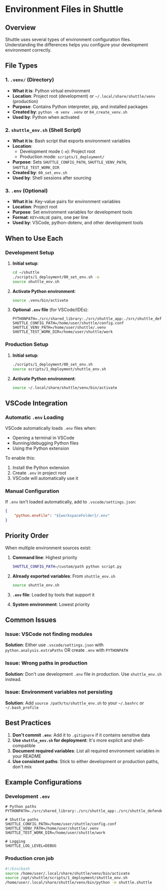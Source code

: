 # Environment Files in Shuttle

## Overview

Shuttle uses several types of environment configuration files. Understanding the differences helps you configure your development environment correctly.

## File Types

### 1. `.venv/` (Directory)
- **What it is**: Python virtual environment
- **Location**: Project root (development) or `~/.local/share/shuttle/venv` (production)
- **Purpose**: Contains Python interpreter, pip, and installed packages
- **Created by**: `python -m venv .venv` or `04_create_venv.sh`
- **Used by**: Python when activated

### 2. `shuttle_env.sh` (Shell Script)
- **What it is**: Bash script that exports environment variables
- **Location**: 
  - Development mode (`-e`): Project root
  - Production mode: `scripts/1_deployment/`
- **Purpose**: Sets `SHUTTLE_CONFIG_PATH`, `SHUTTLE_VENV_PATH`, `SHUTTLE_TEST_WORK_DIR`
- **Created by**: `00_set_env.sh`
- **Used by**: Shell sessions after sourcing

### 3. `.env` (Optional)
- **What it is**: Key-value pairs for environment variables
- **Location**: Project root
- **Purpose**: Set environment variables for development tools
- **Format**: `KEY=VALUE` pairs, one per line
- **Used by**: VSCode, python-dotenv, and other development tools

## When to Use Each

### Development Setup

1. **Initial setup**:
   ```bash
   cd ~/shuttle
   ./scripts/1_deployment/00_set_env.sh -e
   source shuttle_env.sh
   ```

2. **Activate Python environment**:
   ```bash
   source .venv/bin/activate
   ```

3. **Optional `.env` file** (for VSCode/IDEs):
   ```
   PYTHONPATH=./src/shared_library:./src/shuttle_app:./src/shuttle_defender_test_app:./tests
   SHUTTLE_CONFIG_PATH=/home/user/shuttle/config.conf
   SHUTTLE_VENV_PATH=/home/user/shuttle/.venv
   SHUTTLE_TEST_WORK_DIR=/home/user/shuttle/work
   ```

### Production Setup

1. **Initial setup**:
   ```bash
   ./scripts/1_deployment/00_set_env.sh
   source scripts/1_deployment/shuttle_env.sh
   ```

2. **Activate Python environment**:
   ```bash
   source ~/.local/share/shuttle/venv/bin/activate
   ```

## VSCode Integration

### Automatic `.env` Loading

VSCode automatically loads `.env` files when:
- Opening a terminal in VSCode
- Running/debugging Python files
- Using the Python extension

To enable this:
1. Install the Python extension
2. Create `.env` in project root
3. VSCode will automatically use it

### Manual Configuration

If `.env` isn't loaded automatically, add to `.vscode/settings.json`:
```json
{
    "python.envFile": "${workspaceFolder}/.env"
}
```

## Priority Order

When multiple environment sources exist:

1. **Command line**: Highest priority
   ```bash
   SHUTTLE_CONFIG_PATH=/custom/path python script.py
   ```

2. **Already exported variables**: From `shuttle_env.sh`
   ```bash
   source shuttle_env.sh
   ```

3. **`.env` file**: Loaded by tools that support it
   
4. **System environment**: Lowest priority

## Common Issues

### Issue: VSCode not finding modules
**Solution**: Either use `.vscode/settings.json` with `python.analysis.extraPaths` OR create `.env` with `PYTHONPATH`

### Issue: Wrong paths in production
**Solution**: Don't use development `.env` file in production. Use `shuttle_env.sh` instead.

### Issue: Environment variables not persisting
**Solution**: Add `source /path/to/shuttle_env.sh` to your `~/.bashrc` or `~/.bash_profile`

## Best Practices

1. **Don't commit `.env`**: Add it to `.gitignore` if it contains sensitive data
2. **Use `shuttle_env.sh` for deployment**: It's more explicit and shell-compatible
3. **Document required variables**: List all required environment variables in your README
4. **Use consistent paths**: Stick to either development or production paths, don't mix

## Example Configurations

### Development `.env`
```
# Python paths
PYTHONPATH=./src/shared_library:./src/shuttle_app:./src/shuttle_defender_test_app:./tests

# Shuttle paths
SHUTTLE_CONFIG_PATH=/home/user/shuttle/config.conf
SHUTTLE_VENV_PATH=/home/user/shuttle/.venv
SHUTTLE_TEST_WORK_DIR=/home/user/shuttle/work

# Logging
SHUTTLE_LOG_LEVEL=DEBUG
```

### Production cron job
```bash
#!/bin/bash
source /home/user/.local/share/shuttle/venv/bin/activate
source /opt/shuttle/scripts/1_deployment/shuttle_env.sh
/home/user/.local/share/shuttle/venv/bin/python -m shuttle.shuttle
```